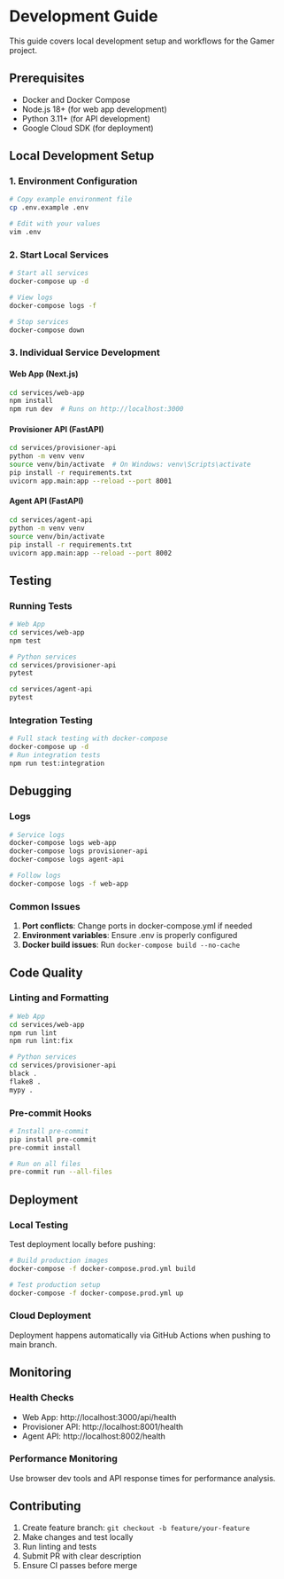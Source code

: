 # Development Guide

This guide covers local development setup and workflows for the Gamer project.

## Prerequisites

- Docker and Docker Compose
- Node.js 18+ (for web app development)
- Python 3.11+ (for API development)
- Google Cloud SDK (for deployment)

## Local Development Setup

### 1. Environment Configuration

```bash
# Copy example environment file
cp .env.example .env

# Edit with your values
vim .env
```

### 2. Start Local Services

```bash
# Start all services
docker-compose up -d

# View logs
docker-compose logs -f

# Stop services
docker-compose down
```

### 3. Individual Service Development

#### Web App (Next.js)
```bash
cd services/web-app
npm install
npm run dev  # Runs on http://localhost:3000
```

#### Provisioner API (FastAPI)
```bash
cd services/provisioner-api
python -m venv venv
source venv/bin/activate  # On Windows: venv\Scripts\activate
pip install -r requirements.txt
uvicorn app.main:app --reload --port 8001
```

#### Agent API (FastAPI)
```bash
cd services/agent-api
python -m venv venv
source venv/bin/activate
pip install -r requirements.txt
uvicorn app.main:app --reload --port 8002
```

## Testing

### Running Tests
```bash
# Web App
cd services/web-app
npm test

# Python services
cd services/provisioner-api
pytest

cd services/agent-api
pytest
```

### Integration Testing
```bash
# Full stack testing with docker-compose
docker-compose up -d
# Run integration tests
npm run test:integration
```

## Debugging

### Logs
```bash
# Service logs
docker-compose logs web-app
docker-compose logs provisioner-api
docker-compose logs agent-api

# Follow logs
docker-compose logs -f web-app
```

### Common Issues

1. **Port conflicts**: Change ports in docker-compose.yml if needed
2. **Environment variables**: Ensure .env is properly configured
3. **Docker build issues**: Run `docker-compose build --no-cache`

## Code Quality

### Linting and Formatting
```bash
# Web App
cd services/web-app
npm run lint
npm run lint:fix

# Python services
cd services/provisioner-api
black .
flake8 .
mypy .
```

### Pre-commit Hooks
```bash
# Install pre-commit
pip install pre-commit
pre-commit install

# Run on all files
pre-commit run --all-files
```

## Deployment

### Local Testing
Test deployment locally before pushing:
```bash
# Build production images
docker-compose -f docker-compose.prod.yml build

# Test production setup
docker-compose -f docker-compose.prod.yml up
```

### Cloud Deployment
Deployment happens automatically via GitHub Actions when pushing to main branch.

## Monitoring

### Health Checks
- Web App: http://localhost:3000/api/health
- Provisioner API: http://localhost:8001/health
- Agent API: http://localhost:8002/health

### Performance Monitoring
Use browser dev tools and API response times for performance analysis.

## Contributing

1. Create feature branch: `git checkout -b feature/your-feature`
2. Make changes and test locally
3. Run linting and tests
4. Submit PR with clear description
5. Ensure CI passes before merge